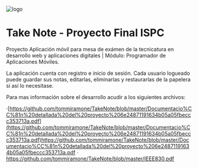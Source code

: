 ![logo](https://github.com/tommiramone/TakeNote/assets/88351561/11727f9c-ad02-434e-9019-472446f2167e)

# Take Note - Proyecto Final ISPC 

Proyecto Aplicación móvil para mesa de exámen de la tecnicatura en desarrollo web y aplicaciones digitales | Módulo: Programador de Aplicaciones Móviles.

La aplicación cuenta con registro e inicio de sesión. Cada usuario logueado puede guardar sus notas, editarlas, eliminarlas y restaurarlas de la papelera si así lo necesitase. 

Para mas información sobre el desarrollo acudir a los siguientes archivos: 

·[https://github.com/tommiramone/TakeNote/blob/master/Documentacio%CC%81n%20detallada%20del%20proyecto%206e24871191634b05a05fbeccc353713a.pdf](https://github.com/tommiramone/TakeNote/blob/master/Documentacio%CC%81n%20detallada%20del%20proyecto%206e24871191634b05a05fbeccc353713a.pdf)https://github.com/tommiramone/TakeNote/blob/master/Documentacio%CC%81n%20detallada%20del%20proyecto%206e24871191634b05a05fbeccc353713a.pdf
·[
](https://github.com/tommiramone/TakeNote/blob/master/IEEE830.pdf)https://github.com/tommiramone/TakeNote/blob/master/IEEE830.pdf
